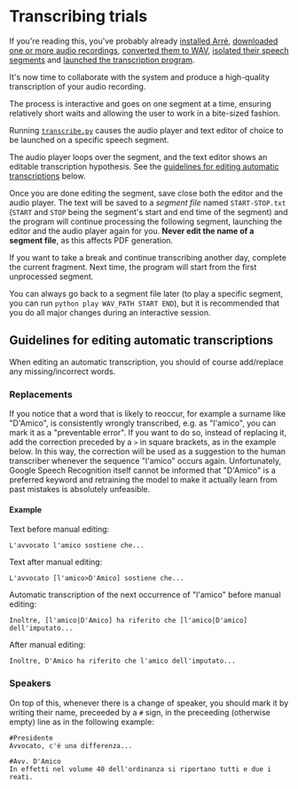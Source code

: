# Transcribing trials
If you're reading this, you've probably already [installed Arré](https://github.com/harisont/arre#setup), [downloaded one or more audio recordings](https://github.com/harisont/arre#downloading-audio-recordings), [converted them to WAV](https://github.com/harisont/arre#converting-mp3s-to-wav), [isolated their speech segments](https://github.com/harisont/arre#segmenting-audio-files) and [launched the transcription program](https://github.com/harisont/arre#transcribing). 

It's now time to collaborate with the system and produce a high-quality transcription of your audio recording.

The process is interactive and goes on one segment at a time, ensuring relatively short waits and allowing the user to work in a bite-sized fashion.

Running [`transcribe.py`](transcribe.py) causes the audio player and text editor of choice to be launched on a specific speech segment.

The audio player loops over the segment, and the text editor shows an editable transcription hypothesis. See the [guidelines for editing automatic transcriptions](#guidelines-for-editing-automatic-transcriptions) below.

Once you are done editing the segment, save close both the editor and the audio player. The text will be saved to a _segment file_ named `START-STOP.txt` (`START` and `STOP` being the segment's start and end time of the segment) and the program will continue processing the following segment, launching the editor and the audio player again for you. __Never edit the name of a segment file__, as this affects PDF generation.

If you want to take a break and continue transcribing another day, complete the current fragment. Next time, the program will start from the first unprocessed segment. 

You can always go back to a segment file later (to play a specific segment, you can run `python play WAV_PATH START END`), but it is recommended that you do all major changes during an interactive session.

## Guidelines for editing automatic transcriptions
When editing an automatic transcription, you should of course add/replace any missing/incorrect words.

### Replacements
If you notice that a word that is likely to reoccur, for example a surname like "D'Amico", is consistently wrongly transcribed, e.g. as "l'amico", you can mark it as a "preventable error". 
If you want to do so, instead of replacing it, add the correction preceded by a `>` in square brackets, as in the example below.
In this way, the correction will be used as a suggestion to the human transcriber whenever the sequence "l'amico" occurs again. Unfortunately, Google Speech Recognition itself cannot be informed that "D'Amico" is a preferred keyword and retraining the model to make it actually learn from past mistakes is absolutely unfeasible.

#### Example
Text before manual editing:

```
L'avvocato l'amico sostiene che...
```

Text after manual editing:

```
L'avvocato [l'amico>D'Amico] sostiene che...
```

Automatic transcription of the next occurrence of "l'amico" before manual editing:

```
Inoltre, [l'amico|D'Amico] ha riferito che [l'amico|D'amico] dell'imputato...
```

After manual editing:

```
Inoltre, D'Amico ha riferito che l'amico dell'imputato...
```

### Speakers
On top of this, whenever there is a change of speaker, you should mark it by writing their name, preceeded by a `#` sign, in the preceeding (otherwise empty) line as in the following example:

```
#Presidente
Avvocato, c'é una differenza...

#Avv. D'Amico
In effetti nel volume 40 dell'ordinanza si riportano tutti e due i reati.
```